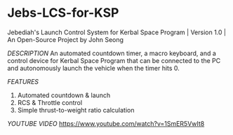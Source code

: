# Jebs-LCS-for-KSP
Jebediah's Launch Control System for Kerbal Space Program | Version 1.0 | An Open-Source Project by John Seong

*DESCRIPTION*  An automated countdown timer, a macro keyboard, and a control device for Kerbal Space Program that can be connected to the PC and autonomously launch the vehicle when the timer hits 0.

*FEATURES*
1. Automated countdown & launch
2. RCS & Throttle control
3. Simple thrust-to-weight ratio calculation

*YOUTUBE VIDEO*  https://www.youtube.com/watch?v=1SmER5VwIt8
